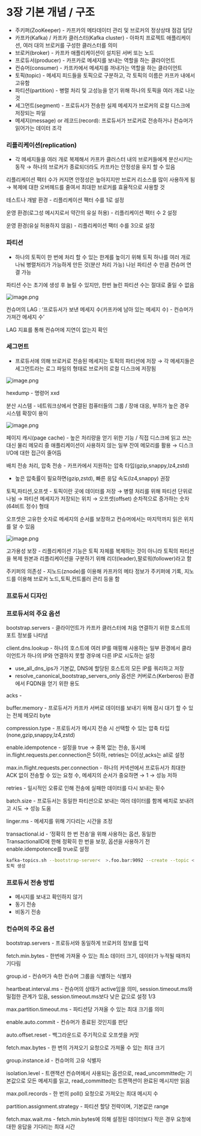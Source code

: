 # 3장 기본 개념 / 구조

- 주키퍼(ZooKeeper) - 카프카의 메타데이터 관리 및 브로커의 정상상태 점검 담당
- 카프카(Kafka) / 카프카 클러스터(Kafka cluster) - 아파치 프로젝트 애플리케이션, 여러 대의 브로커를 구성한 클러스터를 의미
- 브로커(broker) - 카프카 애플리케이션이 설치된 서버 또는 노드
- 프로듀서(producer) - 카프카로 메세지를 보내는 역할을 하는 클라이언트
- 컨슈머(consumer) - 카프카에서 메세지를 꺼내가는 역할을 하는 클라이언트
- 토픽(topic) - 메세지 피드들을 토픽으로 구분하고, 각 토픽의 이름은 카프카 내에서 고유함
- 파티션(partition) - 병렬 처리 및 고성능을 얻기 위해 하나의 토픽을 여러 개로 나눈 것
- 세그먼트(segment) - 프로듀서가 전송한 실제 메세지가 브로커의 로컬 디스크에 저장되는 파일
- 메세지(message) or 레코드(record): 프로듀서가 브로커로 전송하거나 컨슈머가 읽어가는 데이터 조각

### 리플리케이션(replication)

- 각 메세지들을 여러 개로 복제해서 카프카 클러스터 내의 브로커들에게 분산시키는 동작 → 하나의 브로커가 종료되더라도 카프카는 안정성을 유지 할 수 있음

리플리케이션 팩터 수가 커지면 안정성은 높아지지만 브로커 리소스를 많이 사용하게 됨 → 복제에 대한 오버헤드를 줄여서 최대한 브로커를 효율적으로 사용할 것 

테스트나 개발 환경 - 리플리케이션 팩터 수를 1로 설정

운영 환경(로그성 메시지로서 약간의 유실 허용) - 리플리케이션 팩터 수 2 설정

운영 환경(유실 허용하지 않음) - 리플리케이션 팩터 수를 3으로 설정

### 파티션

- 하나의 토픽이 한 번에 처리 할 수 있는 한계를 높이기 위해 토픽 하나를 여러 개로 나눠 병렬처리가 가능하게 만든 것(분산 처리 가능) 나뉜 파티션 수 만큼 컨슈머 연결 가능

파티션 수는 초기에 생성 후 늘릴 수 있지만, 한번 늘린 파티션 수는 절대로 줄일 수 없음

![image.png](image.png)

컨슈머의 LAG : ‘프로듀서가 보낸 메세지 수(카프카에 남아 있는 메세지 수) - 컨슈머가 가져간 메세지 수’

LAG 지표를 통해 컨슈머에 지연이 없는지 확인

### 세그먼트

- 프로듀서에 의해 브로커로 전송된 메세지는 토픽의 파티션에 저장 → 각 메세지들은 세그먼트라는 로그 파일의 형태로 브로커의 로컬 디스크에 저장됨

![image.png](image%201.png)

hexdump - 명령어 xxd

분산 시스템 - 네트워크상에서 연결된 컴퓨터들의 그룹 / 장애 대응, 부하가 높은 경우 시스템 확장이 용이

![image.png](image%202.png)

페이지 캐시(page cache) - 높은 처리량을 얻기 위한 기능 / 직접 디스크에 읽고 쓰는 대신 물리 메모리 중 애플리케이션이 사용하지 않는 일부 잔여 메모리를 활용 → 디스크 I/O에 대한 접근이 줄어듬

배치 전송 처리, 압축 전송 - 카프카에서 지원하는 압축 타입(gzip,snappy,lz4,zstd) 

- 높은 압축률이 필요하면(gzip,zstd), 빠른 응답 속도(lz4,snappy) 권장

토픽,파티션,오프셋 - 토픽이란 곳에 데이터를 저장 → 병렬 처리를 위해 파티션 단위로 나뉨 → 파티션 메세지가 저장되는 위치 → 오프셋(offset) 순차적으로 증가하는 숫자(64비트 정수) 형태

오프셋은 고유한 숫자로 메세지의 순서를 보장하고 컨슈머에서는 마지막까지 읽은 위치를 알 수 있음

![image.png](image%203.png)

고가용성 보장 - 리플리케이션 기능은 토픽 자체를 복제하는 것이 아니라 토픽의 파티션을 복제 원본과 리플리케이션을 구분하기 위해 리더(leader),팔로워(follower)라고 함

주키퍼의 의존성 - 지노드(znode)를 이용해 카프카의 메타 정보가 주키퍼에 기록, 지노드를 이용해 브로커 노드,토픽,컨트롤러 관리 등을 함

### 프로듀서 디자인

### 프로듀서의 주요 옵션

bootstrap.servers - 클라이언트가 카프카 클러스터에 처음 연결하기 위한 호스트의 포트 정보를 나타냄

client.dns.lookup - 하나의 호스트에 여러 IP를 매핑해 사용하는 일부 환경에서 클라이언트가 하나의 IP와 연결하지 못할 경우에 다른 IP로 시도하는 설정

- use_all_dns_ips가 기본값, DNS에 할당된 호스트의 모든 IP를 쿼리하고 저장
- resolve_canonical_bootstrap_servers_only 옵션은 커버로스(Kerberos) 환경에서 FQDN을 얻기 위한 용도

acks -

buffer.memory - 프로듀서가 카프카 서버로 데이터를 보내기 위해 잠시 대기 할 수 있는 전체 메모리 byte

compression.type - 프로듀서가 메시지 전송 시 선택할 수 있는 압축 타입(none,gzip,snappy,lz4,zstd)

enable.idempotence - 설정을 true → 중복 없는 전송, 동시에 in.flight.requests.per.connection은 5이하, retries는 0이상,acks는 all로 설정

max.in.flight.requests.per.connection - 하나의 커넥션에서 프로듀서가 최대한 ACK 없이 전송할 수 있는 요청 수, 메세지의 순서가 중요하면 → 1 → 성능 저하

retries - 일시적인 오류로 인해 전송에 실패한 데이터를 다시 보내는 횟수

batch.size - 프로듀서는 동일한 파티션으로 보내는 여러 데이터를 함께 배치로 보내려고 시도 → 성능 도움

linger.ms - 메세지를 위해 기다리는 시간을 조정

transactional.id - ‘정확히 한 번 전송’을 위해 사용하는 옵션, 동일한 TransactionalID에 한해 정확히 한 번을 보장, 옵션을 사용하기 전 enable.idempotence를 true로 설정

```bash
kafka-topics.sh --bootstrap-server<  >.foo.bar:9092 --create --topic <  > --partitions 1 --replication-factor 3
토픽 생성
```

### 프로듀서 전송 방법

- 메시지를 보내고 확인하지 않기
- 동기 전송
- 비동기 전송

### 컨슈머의 주요 옵션

bootstrap.servers - 프로듀서와 동일하게 브로커의 정보를 입력

fetch.min.bytes - 한번에 가져올 수 있는 최소 데이터 크기, 데이터가 누적될 때까지 기다림

group.id - 컨슈머가 속한 컨슈머 그룹을 식별하는 식별자

heartbeat.interval.ms - 컨슈머의 상태가 active임을 의미, session.timeout.ms와 밀접한 관계가 있음, session.timeout.ms보다 낮은 값으로 설정 1/3

max.partition.timeout.ms - 파티션당 가져올 수 있는 최대 크기를 의미

enable.auto.commit - 컨슈머가 종료된 것인지를 판단

auto.offset.reset - 백그라운드로 주기적으로 오프셋을 커밋

fetch.max.bytes - 한 번의 가져오기 요청으로 가져올 수 있는 최대 크기

group.instance.id - 컨슈머의 고유 식별자

isolation.level - 트랜잭션 컨슈머에서 사용되는 옵션으로, read_uncommitted는 기본값으로 모든 메세지를 읽고, read_committed는 트랜잭션이 완료된 메시지만 읽음

max.poll.records - 한 번의 poll() 요청으로 가져오는 최대 메시지 수

partition.assignment.strategy - 파티션 할당 전략이며, 기본값은 range

fetch.max.wait.ms - fetch.min.bytes에 의해 설정된 데이터보다 작은 경우 요청에 대한 응답을 기다리는 최대 시간
